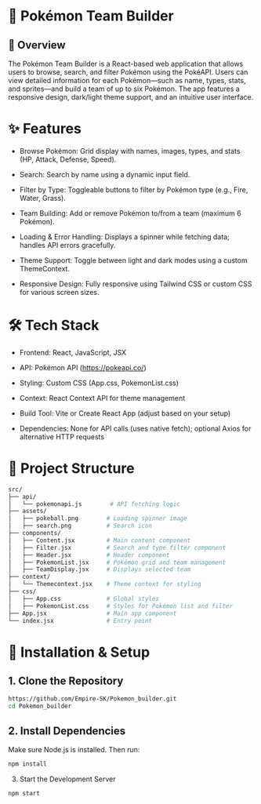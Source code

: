 # 🧩 Pokémon Team Builder

## 📖 Overview

The Pokémon Team Builder is a React-based web application that allows users to browse, search, and filter Pokémon using the PokéAPI. Users can view detailed information for each Pokémon—such as name, types, stats, and sprites—and build a team of up to six Pokémon. The app features a responsive design, dark/light theme support, and an intuitive user interface.

# ✨ Features
- Browse Pokémon: Grid display with names, images, types, and stats (HP, Attack, Defense, Speed).

- Search: Search by name using a dynamic input field.

- Filter by Type: Toggleable buttons to filter by Pokémon type (e.g., Fire, Water, Grass).

- Team Building: Add or remove Pokémon to/from a team (maximum 6 Pokémon).

- Loading & Error Handling: Displays a spinner while fetching data; handles API errors gracefully.

- Theme Support: Toggle between light and dark modes using a custom ThemeContext.

- Responsive Design: Fully responsive using Tailwind CSS or custom CSS for various screen sizes.

# 🛠 Tech Stack




- Frontend: React, JavaScript, JSX



- API: Pokémon API (https://pokeapi.co/)



- Styling: Custom CSS (App.css, PokemonList.css)



- Context: React Context API for theme management



- Build Tool: Vite or Create React App (adjust based on your setup)



- Dependencies: None for API calls (uses native fetch); optional Axios for alternative HTTP requests

# 📁 Project Structure
``` bash
src/
├── api/
│   └── pokemonapi.js        # API fetching logic
├── assets/
│   ├── pokeball.png        # Loading spinner image
│   ├── search.png          # Search icon
├── components/
│   ├── Content.jsx         # Main content component
│   ├── Filter.jsx          # Search and type filter component
│   ├── Header.jsx          # Header component
│   ├── PokemonList.jsx     # Pokémon grid and team management
│   ├── TeamDisplay.jsx     # Displays selected team
├── context/
│   └── Themecontext.jsx    # Theme context for styling
├── css/
│   ├── App.css             # Global styles
│   ├── PokemonList.css     # Styles for Pokémon list and filter
├── App.jsx                 # Main app component
└── index.jsx               # Entry point
```

# 🚀 Installation & Setup
## 1. Clone the Repository
```bash
https://github.com/Empire-SK/Pokemon_builder.git
cd Pokemon_builder
```

## 2. Install Dependencies
Make sure Node.js is installed. Then run:
```bash
npm install
```

3. Start the Development Server
```bash
npm start
```
